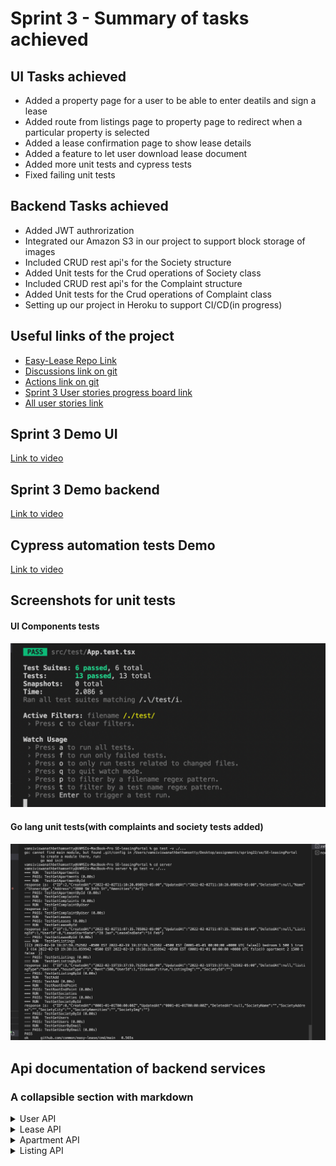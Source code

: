 # Sprint 3 - Summary of tasks achieved

## UI Tasks achieved

- Added a property page for a user to be able to enter deatils and sign a lease
- Added route from listings page to property page to redirect when a particular property is selected
- Added a lease confirmation page to show lease details
- Added a feature to let user download lease document
- Added more unit tests and cypress tests
- Fixed failing unit tests

## Backend Tasks achieved

- Added JWT authrorization
- Integrated our Amazon S3 in our project to support block storage of images
- Included CRUD rest api's for the Society structure
- Added Unit tests for the Crud operations of Society class
- Included CRUD rest api's for the Complaint structure
- Added Unit tests for the Crud operations of Complaint class
- Setting up our project in Heroku to support CI/CD(in progress)


## Useful links of the project

- [Easy-Lease Repo Link](https://github.com/rahulvemula/SE-leasingPortal)
- [Discussions link on git](https://github.com/rahulvemula/SE-leasingPortal/discussions)
- [Actions link on git](https://github.com/rahulvemula/SE-leasingPortal/actions)
- [Sprint 3 User stories progress board link](https://github.com/rahulvemula/SE-leasingPortal/projects/3)
- [All user stories link](https://github.com/rahulvemula/SE-leasingPortal/issues)

## Sprint 3 Demo UI

[Link to video](https://youtu.be/1P5J-h7Prhs)

## Sprint 3 Demo backend

[Link to video](https://www.youtube.com/watch?v=VbkglHKMGxI)

## Cypress automation tests Demo

[Link to video](https://youtu.be/uM3tJRtxgXo)

## Screenshots for unit tests

#### UI Components tests

![](Screenshots/ComponentsUnitTestsSprint3.png)

#### Go lang unit tests(with complaints and society tests added)

![Alt text](Screenshots/GoLangUnitTestsSprint3.png?raw=true "Title")

## Api documentation of backend services

### A collapsible section with markdown

<details>
  <summary>User API</summary>
  
  ### GET ALL USERS
  - [http://murmuring-earth-87031.herokuapp.com/users ](http://murmuring-earth-87031.herokuapp.com/users)
  ### GET USER BY EMAIL
  - [http://murmuring-earth-87031.herokuapp.com/users/{email}](http://murmuring-earth-87031.herokuapp.com/users/{email})
  ### CREATE A USER
  - [http://murmuring-earth-87031.herokuapp.com/users](http://murmuring-earth-87031.herokuapp.com/users)
  * Payload
  ``` json
   {
      "name":"vamsi",
      "email":"vbethamsetty@ufl.edu",
      "password": "vamsi"
   }
   ```
  ### UPDATE AN USER
  - [http://murmuring-earth-87031.herokuapp.com/users/{userId}](http://murmuring-earth-87031.herokuapp.com/users/{userId})
  * Payload
  ``` json
   {
      "name":"vamsi",
      "email":"vbethamsetty@ufl.edu",
      "password": "vamsi"
   }
   ```
  ### DELETE AN USER
  - [http://murmuring-earth-87031.herokuapp.com/users/{id}](http://murmuring-earth-87031.herokuapp.com/users/{id})
</details>
<details>
  <summary>Lease API</summary>
  
  ### GET  ALL LEASES
  - [http://murmuring-earth-87031.herokuapp.com/leases ](http://murmuring-earth-87031.herokuapp.com/leases)
  ### CREATE A LEASE
  - [http://murmuring-earth-87031.herokuapp.com/leases](http://murmuring-earth-87031.herokuapp.com/leases)
  * Payload
  ``` json
    {
        "listingId":1,
        "userId":"1",
        "leaseStartDate": "28 Jan",
        "leaseEndDate" : "14 Feb"
    }
   ```
  ### UPDATE A LEASE
  - [http://murmuring-earth-87031.herokuapp.com/leases/{leaseId}](http://murmuring-earth-87031.herokuapp.com/leases/{leaseId})
  * Payload
  ``` json
   {
        "listingId":1,
        "userId":"1",
        "leaseStartDate": "28 Jan",
        "leaseEndDate" : "14 Feb"
    }
   ```
  ### DELETE A LEASE
  - [http://murmuring-earth-87031.herokuapp.com/leases/{leaseId}](http://murmuring-earth-87031.herokuapp.com/leases/{leaseId})
</details>
<details>
  <summary>Apartment API</summary>
  
  ### GET ALL APARTMENTS
  - [http://murmuring-earth-87031.herokuapp.com/apartments ](http://murmuring-earth-87031.herokuapp.com/apartments)
  ### CREATE AN APARTMENT
  - [http://murmuring-earth-87031.herokuapp.com/apartments](http://murmuring-earth-87031.herokuapp.com/apartments)
  * Payload
  ``` json
    {
        "name":"",
        "address":"3800 SW",
        "amenities": "counter top, new appliances"
    }
   ```
  ### UPDATE AN APARTMENT
  - [http://murmuring-earth-87031.herokuapp.com/apartments/{apartmentId}](http://murmuring-earth-87031.herokuapp.com/apartments/{apartmentId})
  * Payload
  ``` json
   {
        "name":"",
        "address":"3800 SW",
        "amenities": "counter top, new appliances"
    }
   ```
  ### DELETE AN APARTNMENT
  - [http://murmuring-earth-87031.herokuapp.com/apartments/{apartmentId}](http://murmuring-earth-87031.herokuapp.com/apartments/{apartmentId})
</details>
<details>
  <summary>Listing API</summary>
  
  ### GET ALL LISTINGS
  - [http://murmuring-earth-87031.herokuapp.com/listings ](http://murmuring-earth-87031.herokuapp.com/listings)
  ### CREATE A LISTING
  - [http://murmuring-earth-87031.herokuapp.com/listings](http://murmuring-earth-87031.herokuapp.com/listings)
  * Payload
  ``` json
    {
        "listingType":"bedroom",
        "houseType":"1",
        "rent": 500,
        "userId": 1,
        "isleased": true
    }
   ```
  ### UPDATE A LISTING
  - [http://murmuring-earth-87031.herokuapp.com/listings/{listingId}](http://murmuring-earth-87031.herokuapp.com/listings/{listingId})
  * Payload
  ``` json
   {
        "listingType":"bedroom",
        "houseType":"1",
        "rent": 500,
        "userId": 1,
        "isleased": true
    }
   ```
  ### DELETE A LISTING
  - [http://murmuring-earth-87031.herokuapp.com/listings/{listingId}](http://murmuring-earth-87031.herokuapp.com/listing/{listingId})
</details>

